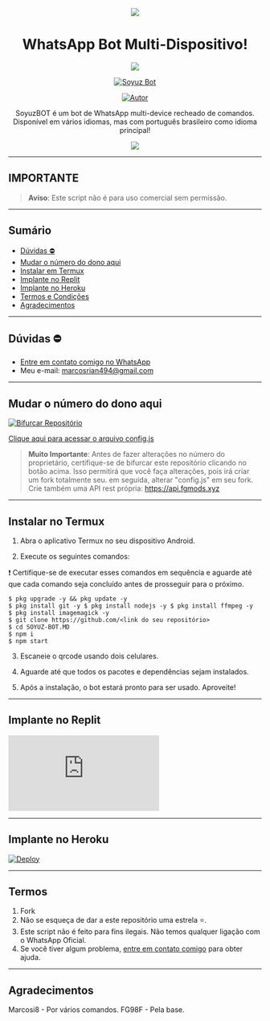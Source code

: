 <p align="center">
    <img src="https://raw.githubusercontent.com/andreasbm/readme/master/assets/lines/colored.png">
</p>

<h1 align="center">WhatsApp Bot Multi-Dispositivo!</h1>

<p align="center">
  <a href="https://github.com/Marcosi8"><img src="https://img.shields.io/badge/Soyuz%20Bot-Preto?style=for-the-badge&logo=whatsApp&color=white"></a>
</p>

<p align="center">
    <a href="#"><img title="Soyuz Bot" src="https://img.shields.io/badge/WhatsApp%20BOT-green?colorA=%23ff0000&colorB=%23017e40&style=for-the-badge"></a>
</p>

<p align="center">
    <a href="https://github.com/Marcosi8"><img title="Autor" src="https://img.shields.io/badge/AUTOR-Marcosi8-green.svg?style=for-the-badge&logo=github"></a>
</p>

<p align="center">
    SoyuzBOT é um bot de WhatsApp multi-device recheado de comandos. Disponível em vários idiomas, mas com português brasileiro como idioma principal!
</p>

<p align="center">
    <img src="https://s9.gifyu.com/images/SFnhA.gif" />
</p>

---

## **IMPORTANTE**

> **Aviso**: Este script não é para uso comercial sem permissão.

---

## Sumário
- [Dúvidas ⛔️](#dúvidas-)
- [Mudar o número do dono aqui](#mudar-o-número-do-dono-aqui)
- [Instalar em Termux](#instalar-no-termux)
- [Implante no Replit](#implante-no-replit)
- [Implante no Heroku](#implante-no-heroku)
- [Termos e Condições](#termos-)
- [Agradecimentos](#agradecimentos-)

---

## Dúvidas ⛔️

- [Entre em contato comigo no WhatsApp](https://wa.me/558881647724?text=Ol%C3%A1%2C%20preciso%20de%20ajuda%20com%20o%20bot)
- Meu e-mail: [marcosrian494@gmail.com](mailto:marcosrian494@gmail.com) 

---

## Mudar o número do dono aqui

[![Bifurcar Repositório](https://img.shields.io/badge/Bifurcar-Repositorio-blue?style=for-the-badge&logo=github)](https://github.com/Marcosi8/SOYUZ-BOT.MD/fork)

[Clique aqui para acessar o arquivo config.js](https://github.com/Marcosi8/SOYUZ-BOT.MD/blob/main/config.js)

> **Muito Importante**: Antes de fazer alterações no número do proprietário, certifique-se de bifurcar este repositório clicando no botão acima. Isso permitirá que você faça alterações, pois irá criar um fork totalmente seu. em seguida, alterar "config.js" em seu fork. Crie também uma API rest própria: https://api.fgmods.xyz
---

## Instalar no Termux

1. Abra o aplicativo Termux no seu dispositivo Android.

2. Execute os seguintes comandos:

❗️ Certifique-se de executar esses comandos em sequência e aguarde até que cada comando seja concluído antes de prosseguir para o próximo.
```
$ pkg upgrade -y && pkg update -y
$ pkg install git -y $ pkg install nodejs -y $ pkg install ffmpeg -y
$ pkg install imagemagick -y
$ git clone https://github.com/<link do seu repositório>
$ cd SOYUZ-BOT.MD
$ npm i
$ npm start
```
3. Escaneie o qrcode usando dois celulares.

4. Aguarde até que todos os pacotes e dependências sejam instalados.

5. Após a instalação, o bot estará pronto para ser usado. Aproveite!

---

## Implante no Replit

[![Execute no Repl.it](https://repl.it/badge/github/Marcosi8/SOYUZ-BOT.MD)](https://repl.it/github/Marcosi8/SOYUZ-BOT.MD)

---

## Implante no Heroku

[![Deploy](https://www.herokucdn.com/deploy/button.svg)](https://heroku.com/deploy?template=https://github.com/Marcosi8/SOYUZ-BOT.MD)

---

## Termos
1. Fork
2. Não se esqueça de dar a este repositório uma estrela ⭐️.
3. Este script não é feito para fins ilegais. Não temos qualquer ligação com o WhatsApp Oficial.
4. Se você tiver algum problema, [entre em contato comigo](https://wa.me/558881647724?text=Ol%C3%A1%2C%20preciso%20de%20ajuda%20com%20o%20bot) para obter ajuda.

---

## Agradecimentos 
Marcosi8 - Por vários comandos.
FG98F - Pela base.
